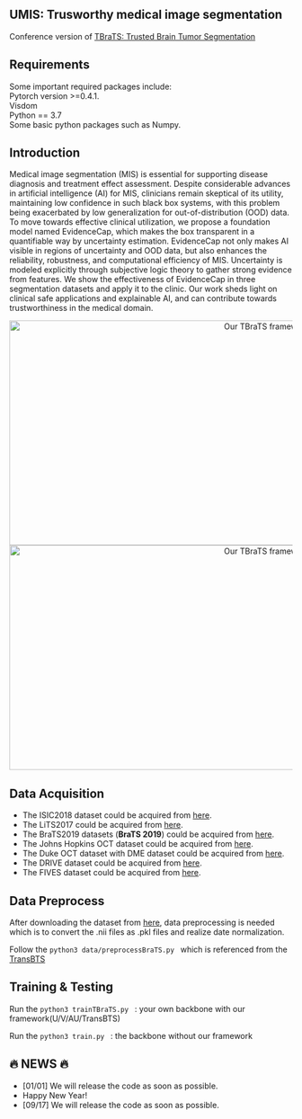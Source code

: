 ## UMIS: Trusworthy medical image segmentation
Conference version of 
[TBraTS: Trusted Brain Tumor Segmentation](https://arxiv.org/abs/2206.09309)

## Requirements
Some important required packages include:  
Pytorch version >=0.4.1.  
Visdom  
Python == 3.7  
Some basic python packages such as Numpy.  

## Introduction
Medical image segmentation (MIS) is essential for supporting disease diagnosis and treatment effect assessment. Despite considerable advances in artificial intelligence (AI) for MIS, clinicians remain skeptical of its utility, maintaining low confidence in such black box systems, with this problem being exacerbated by low generalization for out-of-distribution (OOD) data. To move towards effective clinical utilization, we propose a foundation model named EvidenceCap, which makes the box transparent in a quantifiable way by uncertainty estimation. EvidenceCap not only makes AI visible in regions of uncertainty and OOD data, but also enhances the reliability, robustness, and computational efficiency of MIS. Uncertainty is modeled explicitly through subjective logic theory to gather strong evidence from features. We show the effectiveness of EvidenceCap in three segmentation datasets and apply it to the clinic. Our work sheds light on clinical safe applications and explainable AI, and can contribute towards trustworthiness in the medical domain.

<div align=center><img width="900" height="400" alt="Our TBraTS framework" src="https://github.com/Cocofeat/UMIS/blob/main/image/Moti-TMIS.png"/></div>
<div align=center><img width="900" height="400" alt="Our TBraTS framework" src="https://github.com/Cocofeat/UMIS/blob/main/image/NC_F1.png"/></div>

## Data Acquisition
- The ISIC2018 dataset could be acquired from [here](https://challenge2018.isic-archive.com/).
- The LiTS2017 could be acquired from [here](https://competitions.codalab.org/competitions/17094).
- The BraTS2019 datasets (**BraTS 2019**) could be acquired from [here](https://ipp.cbica.upenn.edu/).
- The Johns Hopkins OCT dataset could be acquired from [here](https://iacl.ece.jhu.edu/index.php?title=Main_Page).
- The Duke OCT dataset with DME dataset could be acquired from [here](https://people.duke.edu/~sf59/Chiu_BOE_2014_dataset.htm).
- The DRIVE dataset could be acquired from [here](https://drive.grand-challenge.org/DRIVE/).
- The FIVES dataset could be acquired from [here](https://figshare.com/articles/figure/FIVES_A_Fundus_Image_Dataset_for_AI-based_Vessel_Segmentation/19688169/1).




## Data Preprocess
After downloading the dataset from [here](https://ipp.cbica.upenn.edu/), data preprocessing is needed which is to convert the .nii files as .pkl files and realize date normalization.

Follow the `python3 data/preprocessBraTS.py ` which is referenced from the [TransBTS](https://github.com/Wenxuan-1119/TransBTS/blob/main/data/preprocess.py)

## Training & Testing 
Run the `python3 trainTBraTS.py ` : your own backbone with our framework(U/V/AU/TransBTS)

Run the `python3 train.py ` : the backbone without our framework

##  :fire: NEWS :fire:
* [01/01] We will release the code as soon as possible. 
* Happy New Year!
* [09/17] We will release the code as soon as possible. 
